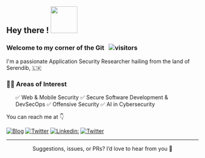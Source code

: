 <h2>  Hey there ! <img src="https://media.giphy.com/media/3XpvBjjMWtYYIOtOlp/giphy.gif" width="70">  </h2> 

### Welcome to my corner of the Git  &nbsp; ![visitors](https://visitor-badge.laobi.icu/badge?page_id=pranieth95)

I'm a passionate Application Security Researcher hailing from the land of Serendib, 🇱🇰 

<h3> 🕵️‍♂️ Areas of Interest </h3>
<ul>
✅ Web & Mobile Security 
✅ Secure Software Development & DevSecOps
✅ Offensive Security   
✅ AI in Cybersecurity
</ul>

You can reach me at 👇

[![Blog](https://img.shields.io/badge/Blog-21759B?style=for-the-badge&logo=ghost&logoColor=white)](https://praniethchandrasekara.medium.com)
[![Twitter](https://img.shields.io/badge/twitter-1DA1F2?style=for-the-badge&logo=twitter&logoColor=white)](https://twitter.com/praniieth)
[![Linkedin:](https://img.shields.io/badge/linkedin-0A66C2?style=for-the-badge&logo=linkedin&logoColor=white)](https://www.linkedin.com/in/praniethchandrasekara/?originalSubdomain=lk)
[![Twitter](https://img.shields.io/badge/twitter-1DA1F2?style=for-the-badge&logo=researchgate&logoColor=white)](https://twitter.com/praniieth)

<div align="center">
  


---
  
Suggestions, issues, or PRs? I’d love to hear from you 🤝


</div>
